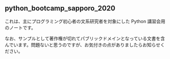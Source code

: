 ## python_bootcamp_sapporo_2020

これは、主にプログラミング初心者の文系研究者を対象にした Python 講習会用のノートです。

なお、サンプルとして著作権が切れてパブリックドメインとなっている文書を含んでいます。問題ないと思うのですが、お気付きの点がありましたらお知らせください。